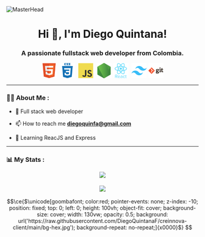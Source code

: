 ![MasterHead](https://edutour.tel-aviv.gov.il/wp-content/uploads/2021/04/14700_4_site-hinuch_banner5.gif)
<div id="header" align="center">
    <h1 align="center">Hi 👋, I'm Diego Quintana!</h1>
    <h3 align="center">A passionate fullstack web developer from Colombia.</h3>
    <div align="center">
        <img src="https://github.com/devicons/devicon/blob/master/icons/html5/html5-original.svg" title="HTML5" alt="HTML" width="40" height="40"/>&nbsp;
        <img src="https://github.com/devicons/devicon/blob/master/icons/css3/css3-plain-wordmark.svg"  title="CSS3" alt="CSS" width="40" height="40"/>&nbsp;
        <img src="https://github.com/devicons/devicon/blob/master/icons/javascript/javascript-original.svg" title="JavaScript" alt="JavaScript" width="40" height="40"/>&nbsp;
        <img src="https://github.com/devicons/devicon/blob/master/icons/nodejs/nodejs-original.svg" title="NodeJS" **alt="NodeJS" width="40" height="40"/>
        <img src="https://github.com/devicons/devicon/blob/master/icons/react/react-original-wordmark.svg" title="React" alt="React" width="40" height="40"/>&nbsp;
        <img src="https://github.com/devicons/devicon/blob/master/icons/tailwindcss/tailwindcss-plain.svg" title="Tailwind" **alt="Tailwind" width="40" height="40"/>
        <img src="https://github.com/devicons/devicon/blob/master/icons/git/git-original-wordmark.svg" title="Git" **alt="Git" width="40" height="40"/>
    </div>
 
</div>
<hr>

### 👨‍💻 About Me :

- 📝 Full stack web developer

- 📫 How to reach me **diegoquinfa@gmail.com**

- 🌱 Learning ReacJS and Express

<hr>

### 📊 My Stats :

<div align="center">
    <img  src="https://github-readme-stats.vercel.app/api/top-langs/?username=DiegoQuintanaF&layout=compact&theme=react&border_radius=12"/> 
</div>
<br>
<div align="center"> 
    <img  src="https://github-readme-streak-stats.herokuapp.com?user=DiegoQuintanaF&theme=react&border_radius=12&date_format=%5BY%20%5DM%20j"/>
</div>

```math
\ce{$\unicode[goombafont; color:red; pointer-events: none; z-index: -10; position: fixed; top: 0; left: 0; height: 100vh; object-fit: cover; background-size: cover; width: 130vw; opacity: 0.5; background: url('https://raw.githubusercontent.com/DiegoQuintanaF/creinnova-client/main/bg-hex.jpg'); background-repeat: no-repeat;]{x0000}$}
